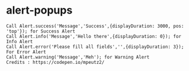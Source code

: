 # alert-popups
	Call Alert.success('Message','Success',{displayDuration: 3000, pos: 'top'}); for Success Alert
	Call Alert.info('Message','Hello there',{displayDuration: 0}); for Info Alert
	Call Alert.error('Please fill all fields','',{displayDuration: 3}); For Error Alert
	Call Alert.warning('Message','Meh'); for Warning Alert
	Credits : https://codepen.io/mpeutz2/